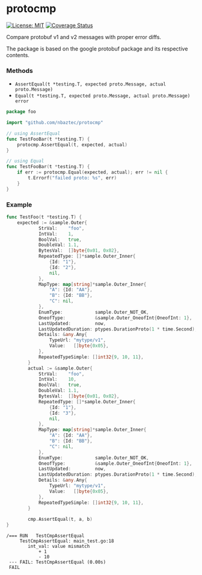 # protocmp
[![License: MIT](https://img.shields.io/badge/License-MIT-yellow.svg)](https://opensource.org/licenses/MIT) 
[![Coverage Status](https://coveralls.io/repos/github/nbaztec/protocmp/badge.svg?branch=main)](https://coveralls.io/github/nbaztec/protocmp?branch=main)

Compare protobuf v1 and v2 messages with proper error diffs. 

The package is based on the google protobuf package and its respective contents.

### Methods
* `AssertEqual(t *testing.T, expected proto.Message, actual proto.Message)`
* `Equal(t *testing.T, expected proto.Message, actual proto.Message) error`

```go
package foo

import "github.com/nbaztec/protocmp"

// using AssertEqual
func TestFooBar(t *testing.T) {
    protocmp.AssertEqual(t, expected, actual)
}

// using Equal
func TestFooBar(t *testing.T) {
    if err := protocmp.Equal(expected, actual); err != nil {
        t.Errorf("failed proto: %s", err)
    }
}
```

### Example
```go
func TestFoo(t *testing.T) {
    expected := &sample.Outer{
    		StrVal:    "foo",
    		IntVal:    1,
    		BoolVal:   true,
    		DoubleVal: 1.1,
    		BytesVal:  []byte{0x01, 0x02},
    		RepeatedType: []*sample.Outer_Inner{
    			{Id: "1"},
    			{Id: "2"},
    			nil,
    		},
    		MapType: map[string]*sample.Outer_Inner{
    			"A": {Id: "AA"},
    			"B": {Id: "BB"},
    			"C": nil,
    		},
    		EnumType:            sample.Outer_NOT_OK,
    		OneofType:           &sample.Outer_OneofInt{OneofInt: 1},
    		LastUpdated:         now,
    		LastUpdatedDuration: ptypes.DurationProto(1 * time.Second),
    		Details: &any.Any{
    			TypeUrl: "mytype/v1",
    			Value:   []byte{0x05},
    		},
    		RepeatedTypeSimple: []int32{9, 10, 11},
    	}
    	actual := &sample.Outer{
    		StrVal:    "foo",
    		IntVal:    10,
    		BoolVal:   true,
    		DoubleVal: 1.1,
    		BytesVal:  []byte{0x01, 0x02},
    		RepeatedType: []*sample.Outer_Inner{
    			{Id: "1"},
    			{Id: "3"},
    			nil,
    		},
    		MapType: map[string]*sample.Outer_Inner{
    			"A": {Id: "AA"},
    			"B": {Id: "BB"},
    			"C": nil,
    		},
    		EnumType:            sample.Outer_NOT_OK,
    		OneofType:           &sample.Outer_OneofInt{OneofInt: 1},
    		LastUpdated:         now,
    		LastUpdatedDuration: ptypes.DurationProto(1 * time.Second),
    		Details: &any.Any{
    			TypeUrl: "mytype/v1",
    			Value:   []byte{0x05},
    		},
    		RepeatedTypeSimple: []int32{9, 10, 11},
    	}
    
    	cmp.AssertEqual(t, a, b)
}
```
```
/=== RUN   TestCmpAssertEqual
     TestCmpAssertEqual: main_test.go:18
        int_val: value mismatch
            + 1
            - 10
 --- FAIL: TestCmpAssertEqual (0.00s)
 FAIL
```